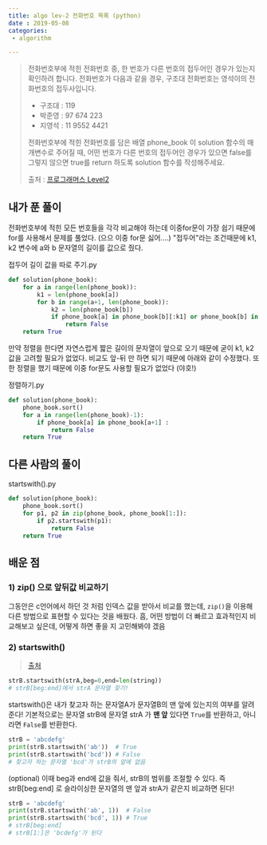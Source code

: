 ```yaml
---
title: algo lev-2 전화번호 목록 (python)
date : 2019-05-08
categories:
 - algorithm

---
```




> 전화번호부에 적힌 전화번호 중, 한 번호가 다른 번호의 접두어인 경우가 있는지 확인하려 합니다.
> 전화번호가 다음과 같을 경우, 구조대 전화번호는 영석이의 전화번호의 접두사입니다.
>
> - 구조대 : 119
> - 박준영 : 97 674 223
> - 지영석 : 11 9552 4421
>
> 전화번호부에 적힌 전화번호를 담은 배열 phone_book 이 solution 함수의 매개변수로 주어질 때, 어떤 번호가 다른 번호의 접두어인 경우가 있으면 false를 그렇지 않으면 true를 return 하도록 solution 함수를 작성해주세요.
>
> 
>
> 출처 : [프로그래머스 Level2](https://programmers.co.kr/learn/challenges?tab=all_challenges)





## 내가 푼 풀이



전화번호부에 적힌 모든 번호들을 각각 비교해야 하는데 이중for문이 가장 쉽기 때문에 for를 사용해서 문제를 풀었다. (으으 이중 for문 싫어....)  "접두어"라는 조건때문에 k1, k2 변수에 a와 b 문자열의 길이를 값으로 줬다.



접두어 길이 값을 따로 주기.py

```python
def solution(phone_book):
    for a in range(len(phone_book)):
        k1 = len(phone_book[a])
        for b in range(a+1, len(phone_book)):
            k2 = len(phone_book[b])
            if phone_book[a] in phone_book[b][:k1] or phone_book[b] in phone_book[a][:k2] :
                return False
    return True
```





만약 정렬을 한다면 자연스럽게 짧은 길이의 문자열이 앞으로 오기 때문에 굳이 k1, k2 값을 고려할 필요가 없었다. 비교도 앞-뒤 만 하면 되기 때문에 아래와 같이 수정했다. 또한 정렬을 했기 때문에 이중 for문도 사용할 필요가 없었다 (야호!)



정렬하기.py

```python
def solution(phone_book):
    phone_book.sort()
    for a in range(len(phone_book)-1):
        if phone_book[a] in phone_book[a+1] :
            return False
    return True
```





## 다른 사람의 풀이



startswith().py

```python
def solution(phone_book):
	phone_book.sort()
    for p1, p2 in zip(phone_book, phone_book[1:]):
        if p2.startswith(p1):
            return False
    return True
```





## 배운 점



### 1) zip() 으로 앞뒤값 비교하기

그동안은 c언어에서 하던 것 처럼 인덱스 값을 받아서 비교를 했는데, `zip()`을 이용해 다른 방법으로 표현할 수 있다는 것을 배웠다. 흠, 어떤 방법이 더 빠르고 효과적인지 비교해보고 싶은데, 어떻게 하면 좋을 지 고민해봐야 겠음





### 2) startswith()

> [출처](<https://www.tutorialspoint.com/python/string_startswith.htm>)




```python
strB.startswith(strA,beg=0,end=len(string))
# strB[beg:end]에서 strA 문자열 찾기!
```



startswith()은 내가 찾고자 하는 문자열A가 문자열B의 맨 앞에 있는지의 여부를 알려준다! 기본적으로는 문자열 strB에 문자열 strA 가 **맨 앞** 있다면 `True`를 반환하고, 아니라면 `False`를 반환한다.

```python
strB = 'abcdefg'
print(strB.startswith('ab'))  # True
print(strB.startswith('bcd')) # False 
# 찾고자 하는 문자열 'bcd'가 strB의 앞에 없음
```



(optional) 이때 beg과 end에 값을 줘서, strB의 범위를 조절할 수 있다.  즉 strB[beg:end] 로 슬라이싱한 문자열의 맨 앞과 strA가 같은지 비교하면 된다!

```python
strB = 'abcdefg'
print(strB.startswith('ab', 1))  # False
print(strB.startswith('bcd', 1)) # True
# strB[beg:end]
# strB[1:]은 'bcdefg'가 된다
```



